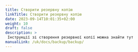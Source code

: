 ```yaml
---
title: Створити резервну копію
linkTitle: Створити резервну копію
date: 2023-09-14T10:01:35+02:00
weight: 10
draft: false
description: >
 Інструкції зі створення резервної копії можна знайти тут
manualLink: /uk/docs/backup/backup/
---
```

<script>
  window.location.href = "/uk/docs/backup/backup/";
</script>
